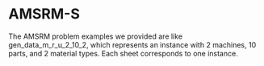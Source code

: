 # AMSRM-S
The AMSRM problem examples we provided are like gen_data_m_r_u_2_10_2, which represents an instance with 2 machines, 10 parts, and 2 material types. Each sheet corresponds to one instance.
